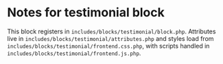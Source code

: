# Notes for testimonial block

This block registers in `includes/blocks/testimonial/block.php`. Attributes live in `includes/blocks/testimonial/attributes.php` and styles load from `includes/blocks/testimonial/frontend.css.php`, with scripts handled in `includes/blocks/testimonial/frontend.js.php`.
